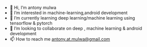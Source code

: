 - 👋 Hi, I’m antony mulwa
- 👀 I’m interested in machine-learning,android development
- 🌱 I’m currently learning deep learning/machine learning using tensorflow & pytorch
- 💞️ I’m looking to collaborate on deep , machine learning & android development
- 📫 How to reach me antony.at.mulwa@gmail.com

<!---
antony-mulwa/antony-mulwa is a ✨ special ✨ repository because its `README.md` (this file) appears on your GitHub profile.
You can click the Preview link to take a look at your changes.
--->
